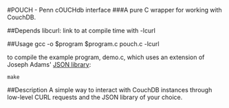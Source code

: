 #POUCH - Penn cOUCHdb interface
###A pure C wrapper for working with CouchDB.

##Depends
libcurl: link to at compile time with -lcurl

##Usage
	gcc -o $program $program.c pouch.c -lcurl

to compile the example program, demo.c, which
uses an extension of Joseph Adams' [JSON library](http://git.ozlabs.org/?p=ccan;a=tree;f=ccan/json):

	make

##Description
A simple way to interact with CouchDB instances through low-level
CURL requests and the JSON library of your choice. 

